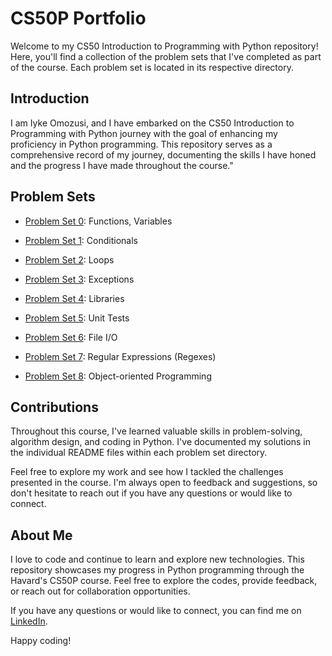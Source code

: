 # CS50P Portfolio

Welcome to my CS50 Introduction to Programming with Python repository! Here, you'll find a collection of the problem sets that I've completed as part of the course. Each problem set is located in its respective directory.

## Introduction
I am Iyke Omozusi, and I have embarked on the CS50 Introduction to Programming with Python journey with the goal of enhancing my proficiency in Python programming. This repository serves as a comprehensive record of my journey, documenting the skills I have honed and the progress I have made throughout the course."

## Problem Sets

- [Problem Set 0](./problem_sets/problem_set0): Functions, Variables

- [Problem Set 1](./problem_sets/problem_set1): Conditionals

- [Problem Set 2](./problem_sets/problem_set2): Loops

- [Problem Set 3](./problem_sets/problem_set3): Exceptions

- [Problem Set 4](./problem_sets/problem_set4): Libraries

- [Problem Set 5](./problem_sets/problem_set5): Unit Tests

- [Problem Set 6](./problem_sets/problem_set6): File I/O

- [Problem Set 7](./problem_sets/problem_set7): Regular Expressions (Regexes)

- [Problem Set 8](./problem_sets/problem_set8): Object-oriented Programming

## Contributions
Throughout this course, I've learned valuable skills in problem-solving, algorithm design, and coding in Python. I've documented my solutions in the individual README files within each problem set directory.

Feel free to explore my work and see how I tackled the challenges presented in the course. I'm always open to feedback and suggestions, so don't hesitate to reach out if you have any questions or would like to connect.

## About Me

I love to code and continue to learn and explore new technologies. This repository showcases my progress in Python programming through the Havard's CS50P course. Feel free to explore the codes, provide feedback, or reach out for collaboration opportunities.

If you have any questions or would like to connect, you can find me on [LinkedIn](https://www.linkedin.com/in/iomozusi).

Happy coding!
